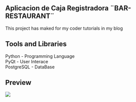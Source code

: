 ## Aplicacion de Caja Registradora ¨BAR-RESTAURANT¨
This project has maked for my coder tutorials in my blog

## Tools and Libraries
Python - Programming Language <br/>
PyQt - User Interace <br/>
PostgreSQL - DataBase

## Preview
<img src="src/nao">
